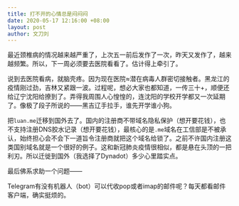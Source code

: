 ```yaml
---
title: 打不开的心情总是闷闷闷
date: 2020-05-17 12:16:00 +08:00
layout: post
author: 文刀刘
---
```


最近颈椎病的情况越来越严重了，上次五一前后发作了一次，昨天又发作了，越来越频繁。所以，下一周必须要去医院看看了。估计得上牵引了。

说到去医院看病，就脑壳疼。因为现在医院≈潜在病毒人群密切接触者。黑龙江的疫情刚过劲，吉林又紧跟一波。过程呢，想必大家也都知道，一传三十+，顺便还给辽宁沈阳给撩到了。弄得我周围人心惶惶的，连沈阳的学校开学都又一次延期了。像极了段子所说的——黑吉辽手拉手，谁先开学谁小狗。

把`luan.me`迁移到国外去了。国内的注册商不带域名隐私保护（想开要花钱），也不支持注册DNS胶水记录（想开要花钱），最核心的是`.me`域名在工信部是不被承认，始终担心会不会下一道旨令注册商就把这个域名给锁了。之前不许国内注册这类国别域名就是一个很好的例子。这和新冠肺炎疫情很相似，都是悬在头顶的一把利刃。所以迁徙到国外（我选择了Dynadot）多少心里踏实点。

最后佛系求助一个问题——

Telegram有没有机器人（bot）可以代收pop或者imap的邮件呢？每天都看邮件客户端，确实挺烦的。